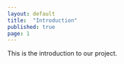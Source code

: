 ```yaml
---
layout: default
title:  "Introduction"
published: true
page: 1
---
```


This is the introduction to our project.